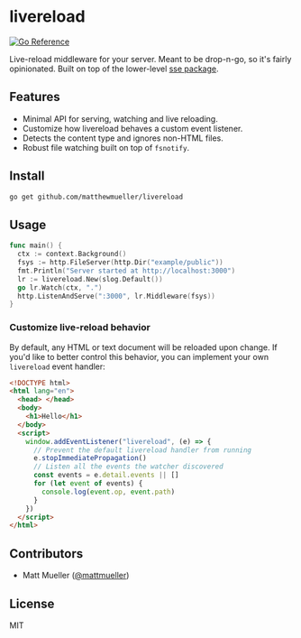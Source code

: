 # livereload

[![Go Reference](https://pkg.go.dev/badge/github.com/matthewmueller/livereload.svg)](https://pkg.go.dev/github.com/matthewmueller/livereload)

Live-reload middleware for your server. Meant to be drop-n-go, so it's fairly opinionated. Built on top of the lower-level [sse package](https://github.com/livebud/sse).

## Features

- Minimal API for serving, watching and live reloading.
- Customize how livereload behaves a custom event listener.
- Detects the content type and ignores non-HTML files.
- Robust file watching built on top of `fsnotify`.

## Install

```sh
go get github.com/matthewmueller/livereload
```

## Usage

```go
func main() {
  ctx := context.Background()
  fsys := http.FileServer(http.Dir("example/public"))
  fmt.Println("Server started at http://localhost:3000")
  lr := livereload.New(slog.Default())
  go lr.Watch(ctx, ".")
  http.ListenAndServe(":3000", lr.Middleware(fsys))
}
```

### Customize live-reload behavior

By default, any HTML or text document will be reloaded upon change. If you'd like to better control this behavior, you can implement your own `livereload` event handler:

```html
<!DOCTYPE html>
<html lang="en">
  <head> </head>
  <body>
    <h1>Hello</h1>
  </body>
  <script>
    window.addEventListener("livereload", (e) => {
      // Prevent the default livereload handler from running
      e.stopImmediatePropagation()
      // Listen all the events the watcher discovered
      const events = e.detail.events || []
      for (let event of events) {
        console.log(event.op, event.path)
      }
    })
  </script>
</html>
```

## Contributors

- Matt Mueller ([@mattmueller](https://twitter.com/mattmueller))

## License

MIT
